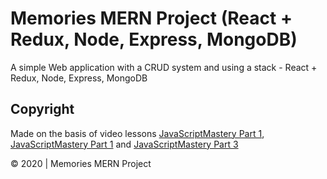 # Memories MERN Project (React + Redux, Node, Express, MongoDB)

A simple Web application with a CRUD system and using a stack - React + Redux, Node, Express, MongoDB

## Copyright

Made on the basis of video lessons [JavaScriptMastery Part 1], [JavaScriptMastery Part 1] and [JavaScriptMastery Part 3]

[javascriptmastery part 1]: https://www.youtube.com/watch?v=ngc9gnGgUdA&ab_channel=JavaScriptMastery
[javascriptmastery part 2]: https://www.youtube.com/watch?v=aibtHnbeuio&ab_channel=JavaScriptMastery
[javascriptmastery part 3]: https://www.youtube.com/watch?v=LKlO8vLvUao&ab_channel=JavaScriptMastery

© 2020 | Memories MERN Project
